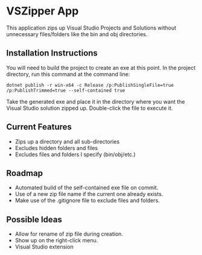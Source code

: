 # VSZipper App
This application zips up Visual Studio Projects and Solutions without unnecessary files/folders like the bin and obj directories.

## Installation Instructions
You will need to build the project to create an exe at this point. In the project directory, run this command at the command line:

    dotnet publish -r win-x64 -c Release /p:PublishSingleFile=true /p:PublishTrimmed=true --self-contained true

Take the generated exe and place it in the directory where you want the Visual Studio solution zipped up. Double-click the file to execute it.

## Current Features
 * Zips up a directory and all sub-directories
 * Excludes hidden folders and files
 * Excludes files and folders I specify (bin/obj/etc.)

## Roadmap
 * Automated build of the self-contained exe file on commit.
 * Use of a new zip file name if the current one already exists.
 * Make use of the .gitignore file to exclude files and folders.

## Possible Ideas
 * Allow for rename of zip file during creation.
 * Show up on the right-click menu.
 * Visual Studio extension
